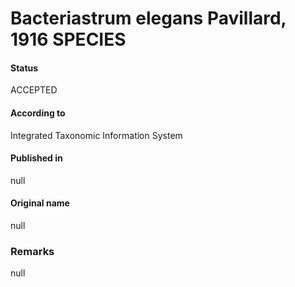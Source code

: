 Bacteriastrum elegans Pavillard, 1916 SPECIES
=======

#### Status
ACCEPTED

#### According to
Integrated Taxonomic Information System

#### Published in
null

#### Original name
null

### Remarks
null